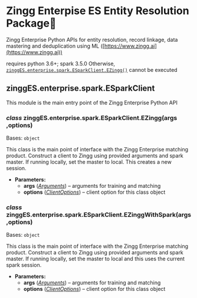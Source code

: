 # Zingg Enterpise ES Entity Resolution Package

Zingg Enterprise Python APIs for entity resolution, record linkage, data mastering and deduplication using ML
([https://www.zingg.ai](https://www.zingg.ai))

requires python 3.6+; spark 3.5.0 Otherwise,
[`zinggES.enterprise.spark.ESparkClient.EZingg()`](#zinggES.enterprise.spark.ESparkClient.EZingg) cannot be executed

<a id="module-zinggES"></a>

<a id="module-zinggES.enterprise.spark.ESparkClient"></a>

## zinggES.enterprise.spark.ESparkClient

This module is the main entry point of the Zingg Enterprise Python API

### *class* zinggES.enterprise.spark.ESparkClient.EZingg(args ,options)

Bases: `object`

This class is the main point of interface with the Zingg Enterprise matching
product. Construct a client to Zingg using provided arguments and spark
master. If running locally, set the master to local. This creates a new
session.

* **Parameters:**
  * **args** ([*Arguments*](#zinggEC.enterprise.common.EArguments)) – arguments for training and matching
  * **options** ([*ClientOptions*](#zingg.client.ClientOptions)) – client option for this class object

### *class* zinggES.enterprise.spark.ESparkClient.EZinggWithSpark(args ,options)

Bases: `object`

This class is the main point of interface with the Zingg Enterprise matching
product. Construct a client to Zingg using provided arguments and spark
master. If running locally, set the master to local and this uses the current
spark session.

* **Parameters:**
  * **args** ([*Arguments*](#zinggEC.enterprise.common.EArguments)) – arguments for training and matching
  * **options** ([*ClientOptions*](#zingg.client.ClientOptions)) – client option for this class object


